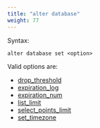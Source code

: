 ```yaml
---
title: "alter database"
weight: 77
---
```


Syntax:

	alter database set <option>

Valid options are:

 - [drop_threshold](./drop_threshold)
 - [expiration_log](./expiration_log)
 - [expiration_num](./expiration_num)
 - [list_limit](./list_limit)
 - [select_points_limit](./select_points_limit)
 - [set_timezone](./set_timezone)
